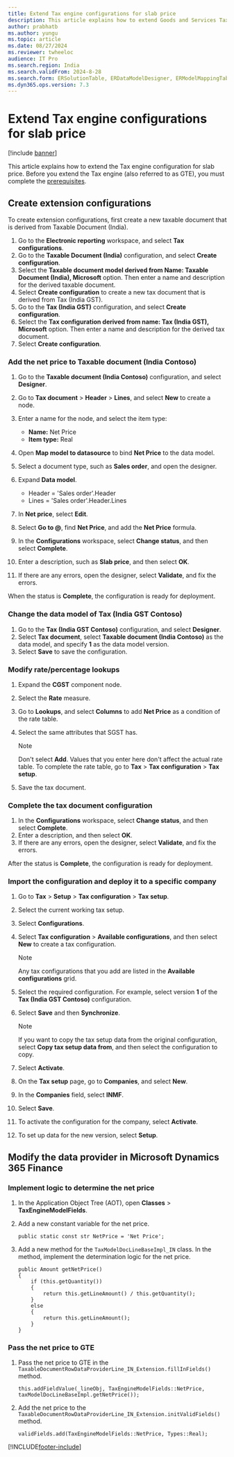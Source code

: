```yaml
---
title: Extend Tax engine configurations for slab price
description: This article explains how to extend Goods and Services Tax (GST) tax configurations to add the slab price function in India.
author: prabhatb
ms.author: yungu
ms.topic: article
ms.date: 08/27/2024
ms.reviewer: twheeloc
audience: IT Pro 
ms.search.region: India
ms.search.validFrom: 2024-8-28
ms.search.form: ERSolutionTable, ERDataModelDesigner, ERModelMappingTable
ms.dyn365.ops.version: 7.3
---
```


# Extend Tax engine configurations for slab price

[!include [banner](../includes/banner.md)]

This article explains how to extend the Tax engine configuration for slab price. Before you extend the Tax engine (also referred to as GTE), you must complete the [prerequisites](extend-tax-engine-configurations.md#prerequisites).

## Create extension configurations

To create extension configurations, first create a new taxable document that is derived from Taxable Document (India).

1. Go to the **Electronic reporting** workspace, and select **Tax configurations**.
2. Go to the **Taxable Document (India)** configuration, and select **Create configuration**.
3. Select the **Taxable document model derived from Name: Taxable Document (India), Microsoft** option. Then enter a name and description for the derived taxable document.
4. Select **Create configuration** to create a new tax document that is derived from Tax (India GST).
5. Go to the **Tax (India GST)** configuration, and select **Create configuration**.
6. Select the **Tax configuration derived from name: Tax (India GST), Microsoft** option. Then enter a name and description for the derived tax document.
7. Select **Create configuration**.

### Add the net price to Taxable document (India Contoso)

1. Go to the **Taxable document (India Contoso)** configuration, and select **Designer**.
2. Go to **Tax document** \> **Header** \> **Lines**, and select **New** to create a node.
3. Enter a name for the node, and select the item type:

    - **Name:** Net Price
    - **Item type:** Real

4. Open **Map model to datasource** to bind **Net Price** to the data model.
5. Select a document type, such as **Sales order**, and open the designer.
6. Expand **Data model**.

    - Header = 'Sales order'.Header
    - Lines = 'Sales order'.Header.Lines

7. In **Net price**, select **Edit**.
8. Select **Go to @**, find **Net Price**, and add the **Net Price** formula.
9. In the **Configurations** workspace, select **Change status**, and then select **Complete**.
10. Enter a description, such as **Slab price**, and then select **OK**.
11. If there are any errors, open the designer, select **Validate**, and fix the errors.

When the status is **Complete**, the configuration is ready for deployment.

### Change the data model of Tax (India GST Contoso)

1. Go to the **Tax (India GST Contoso)** configuration, and select **Designer**.
2. Select **Tax document**, select **Taxable document (India Contoso)** as the data model, and specify **1** as the data model version.
3. Select **Save** to save the configuration.

### Modify rate/percentage lookups

1. Expand the **CGST** component node.
2. Select the **Rate** measure.
3. Go to **Lookups**, and select **Columns** to add **Net Price** as a condition of the rate table.
4. Select the same attributes that SGST has.

    > [!NOTE]
    > Don't select **Add**. Values that you enter here don't affect the actual rate table. To complete the rate table, go to **Tax** \> **Tax configuration** \> **Tax setup**.

5. Save the tax document.

### Complete the tax document configuration

1. In the **Configurations** workspace, select **Change status**, and then select **Complete**.
2. Enter a description, and then select **OK**.
3. If there are any errors, open the designer, select **Validate**, and fix the errors.

After the status is **Complete**, the configuration is ready for deployment.

### Import the configuration and deploy it to a specific company

1. Go to **Tax** \> **Setup** \> **Tax configuration** \> **Tax setup**.
2. Select the current working tax setup.
3. Select **Configurations**.
4. Select **Tax configuration** \> **Available configurations**, and then select **New** to create a tax configuration.

    > [!NOTE]
    > Any tax configurations that you add are listed in the **Available configurations** grid.

5. Select the required configuration. For example, select version **1** of the **Tax (India GST Contoso)** configuration.
6. Select **Save** and then **Synchronize**.

    > [!NOTE]
    > If you want to copy the tax setup data from the original configuration, select **Copy tax setup data from**, and then select the configuration to copy.

7. Select **Activate**.
8. On the **Tax setup** page, go to **Companies**, and select **New**.
9. In the **Companies** field, select **INMF**. 
10. Select **Save**.
11. To activate the configuration for the company, select **Activate**.
12. To set up data for the new version, select **Setup**.

## Modify the data provider in Microsoft Dynamics 365 Finance

### Implement logic to determine the net price

1. In the Application Object Tree (AOT), open **Classes** \> **TaxEngineModelFields**.
2. Add a new constant variable for the net price.

    ```
    public static const str NetPrice = 'Net Price';
    ```

2. Add a new method for the `TaxModelDocLineBaseImpl_IN` class. In the method, implement the determination logic for the net price.

    ```
    public Amount getNetPrice()
    {
        if (this.getQuantity())
        {
            return this.getLineAmount() / this.getQuantity();
        }
        else
        {
            return this.getLineAmount();
        }
    }
    ```

### Pass the net price to GTE

1. Pass the net price to GTE in the `TaxableDocumentRowDataProviderLine_IN_Extension.fillInFields()` method.

    ```
    this.addFieldValue(_lineObj, TaxEngineModelFields::NetPrice, taxModelDocLineBaseImpl.getNetPrice());
    ```

2. Add the net price to the `TaxableDocumentRowDataProviderLine_IN_Extension.initValidFields()` method.

    ```
    validFields.add(TaxEngineModelFields::NetPrice, Types::Real);
    ```

[!INCLUDE[footer-include](../../includes/footer-banner.md)]
